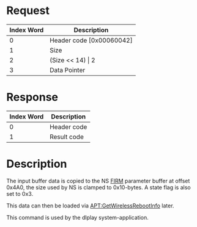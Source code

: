 # Request

| Index Word | Description                |
|------------|----------------------------|
| 0          | Header code \[0x00060042\] |
| 1          | Size                       |
| 2          | (Size \<\< 14) \| 2        |
| 3          | Data Pointer               |

# Response

| Index Word | Description |
|------------|-------------|
| 0          | Header code |
| 1          | Result code |

# Description

The input buffer data is copied to the NS [FIRM](FIRM "wikilink")
parameter buffer at offset 0x4A0, the size used by NS is clamped to
0x10-bytes. A state flag is also set to 0x3.

This data can then be loaded via
[<APT:GetWirelessRebootInfo>](APT:GetWirelessRebootInfo "wikilink")
later.

This command is used by the dlplay system-application.